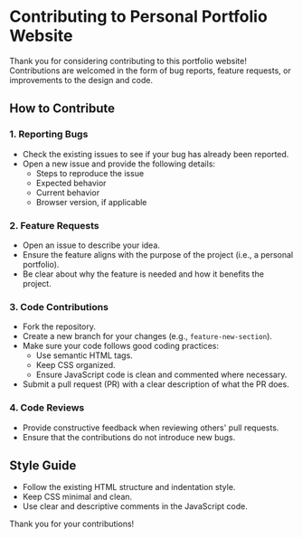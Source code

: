 # Contributing to Personal Portfolio Website

Thank you for considering contributing to this portfolio website! Contributions are welcomed in the form of bug reports, feature requests, or improvements to the design and code.

## How to Contribute

### 1. Reporting Bugs
- Check the existing issues to see if your bug has already been reported.
- Open a new issue and provide the following details:
  - Steps to reproduce the issue
  - Expected behavior
  - Current behavior
  - Browser version, if applicable

### 2. Feature Requests
- Open an issue to describe your idea.
- Ensure the feature aligns with the purpose of the project (i.e., a personal portfolio).
- Be clear about why the feature is needed and how it benefits the project.

### 3. Code Contributions
- Fork the repository.
- Create a new branch for your changes (e.g., `feature-new-section`).
- Make sure your code follows good coding practices:
  - Use semantic HTML tags.
  - Keep CSS organized.
  - Ensure JavaScript code is clean and commented where necessary.
- Submit a pull request (PR) with a clear description of what the PR does.

### 4. Code Reviews
- Provide constructive feedback when reviewing others' pull requests.
- Ensure that the contributions do not introduce new bugs.

## Style Guide
- Follow the existing HTML structure and indentation style.
- Keep CSS minimal and clean.
- Use clear and descriptive comments in the JavaScript code.

Thank you for your contributions!
